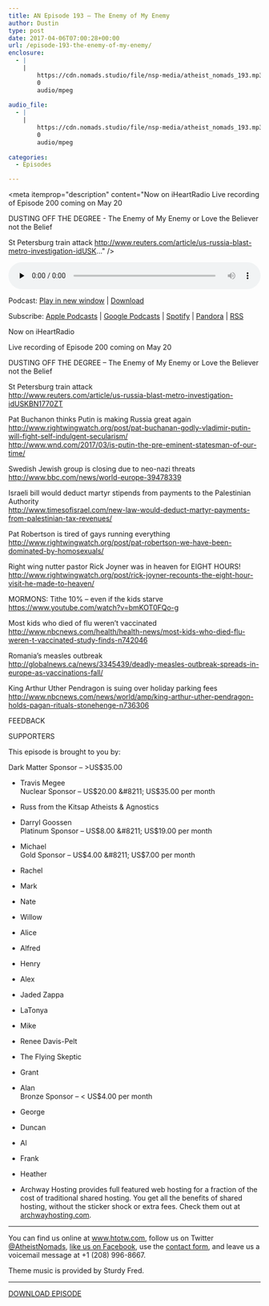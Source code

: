 ```yaml
---
title: AN Episode 193 – The Enemy of My Enemy
author: Dustin
type: post
date: 2017-04-06T07:00:28+00:00
url: /episode-193-the-enemy-of-my-enemy/
enclosure:
  - |
    |
        https://cdn.nomads.studio/file/nsp-media/atheist_nomads_193.mp3
        0
        audio/mpeg
        
audio_file:
  - |
    |
        https://cdn.nomads.studio/file/nsp-media/atheist_nomads_193.mp3
        0
        audio/mpeg
        
categories:
  - Episodes

---
```

<div itemscope itemtype="http://schema.org/AudioObject">
  <meta itemprop="name" content=" episode 193 &#8211; The Enemy of My Enemy" />
  
  <meta itemprop="uploadDate" content="2017-04-06T01:00:28-06:00" />
  
  <meta itemprop="encodingFormat" content="audio/mpeg" />
  
  <meta itemprop="description" content="Now on iHeartRadio
Live recording of Episode 200 coming on May 20

DUSTING OFF THE DEGREE - The Enemy of My Enemy or Love the Believer not the Belief

St Petersburg train attack
http://www.reuters.com/article/us-russia-blast-metro-investigation-idUSK..." />
  
  <meta itemprop="contentUrl" content="https://dts.podtrac.com/redirect.mp3/cdn.nomads.studio/file/nsp-media/atheist_nomads_193.mp3" />
  </p> 
  
  <div class="powerpress_player" id="powerpress_player_8456">
    <audio class="wp-audio-shortcode" id="audio-1512-200" preload="none" style="width: 100%;" controls="controls"><source type="audio/mpeg" src="https://dts.podtrac.com/redirect.mp3/cdn.nomads.studio/file/nsp-media/atheist_nomads_193.mp3?_=200" /><a href="https://dts.podtrac.com/redirect.mp3/cdn.nomads.studio/file/nsp-media/atheist_nomads_193.mp3">https://dts.podtrac.com/redirect.mp3/cdn.nomads.studio/file/nsp-media/atheist_nomads_193.mp3</a></audio>
  </div>
</div>

<p class="powerpress_links powerpress_links_mp3">
  Podcast: <a href="https://dts.podtrac.com/redirect.mp3/cdn.nomads.studio/file/nsp-media/atheist_nomads_193.mp3" class="powerpress_link_pinw" target="_blank" title="Play in new window" onclick="return powerpress_pinw('https://htotw.com/?powerpress_pinw=1512-podcast');" rel="nofollow">Play in new window</a> | <a href="https://dts.podtrac.com/redirect.mp3/cdn.nomads.studio/file/nsp-media/atheist_nomads_193.mp3" class="powerpress_link_d" title="Download" rel="nofollow" download="atheist_nomads_193.mp3">Download</a>
</p>

<p class="powerpress_links powerpress_subscribe_links">
  Subscribe: <a href="https://podcasts.apple.com/us/podcast/humanists-take-on-the-world/id530050098?mt=2&ls=1" class="powerpress_link_subscribe powerpress_link_subscribe_itunes" target="_blank" title="Subscribe on Apple Podcasts" rel="nofollow">Apple Podcasts</a> | <a href="https://www.google.com/podcasts?feed=aHR0cDovL2F0aGVpc3Rub21hZHMubGlic3luLmNvbS9yc3M%3D" class="powerpress_link_subscribe powerpress_link_subscribe_googleplay" target="_blank" title="Subscribe on Google Podcasts" rel="nofollow">Google Podcasts</a> | <a href="https://open.spotify.com/show/3LzK2xZGike6Tc1GEMtMbr?si=LieN9SNuTpq96smuaUsH8A" class="powerpress_link_subscribe powerpress_link_subscribe_spotify" target="_blank" title="Subscribe on Spotify" rel="nofollow">Spotify</a> | <a href="https://www.pandora.com/podcast/atheist-nomads/PC:10122?corr=62071012&part=ug" class="powerpress_link_subscribe powerpress_link_subscribe_pandora" target="_blank" title="Subscribe on Pandora" rel="nofollow">Pandora</a> | <a href="https://htotw.com/feed/podcast/" class="powerpress_link_subscribe powerpress_link_subscribe_rss" target="_blank" title="Subscribe via RSS" rel="nofollow">RSS</a>
</p>

<CENTER>
</CENTER>Now on iHeartRadio

  
Live recording of Episode 200 coming on May 20

DUSTING OFF THE DEGREE &#8211; The Enemy of My Enemy or Love the Believer not the Belief

St Petersburg train attack  
<http://www.reuters.com/article/us-russia-blast-metro-investigation-idUSKBN1770ZT>

Pat Buchanon thinks Putin is making Russia great again  
<http://www.rightwingwatch.org/post/pat-buchanan-godly-vladimir-putin-will-fight-self-indulgent-secularism/>  
<http://www.wnd.com/2017/03/is-putin-the-pre-eminent-statesman-of-our-time/>

Swedish Jewish group is closing due to neo-nazi threats  
<http://www.bbc.com/news/world-europe-39478339>

Israeli bill would deduct martyr stipends from payments to the Palestinian Authority  
 <http://www.timesofisrael.com/new-law-would-deduct-martyr-payments-from-palestinian-tax-revenues/>

Pat Robertson is tired of gays running everything  
 <http://www.rightwingwatch.org/post/pat-robertson-we-have-been-dominated-by-homosexuals/>

Right wing nutter pastor Rick Joyner was in heaven for EIGHT HOURS!  
 <http://www.rightwingwatch.org/post/rick-joyner-recounts-the-eight-hour-visit-he-made-to-heaven/>

MORMONS: Tithe 10% &#8211; even if the kids starve  
<https://www.youtube.com/watch?v=bmKOT0FQo-g>

Most kids who died of flu weren’t vaccinated  
 <http://www.nbcnews.com/health/health-news/most-kids-who-died-flu-weren-t-vaccinated-study-finds-n742046>

Romania’s measles outbreak  
 <http://globalnews.ca/news/3345439/deadly-measles-outbreak-spreads-in-europe-as-vaccinations-fall/>

King Arthur Uther Pendragon is suing over holiday parking fees  
 <http://www.nbcnews.com/news/world/amp/king-arthur-uther-pendragon-holds-pagan-rituals-stonehenge-n736306>

FEEDBACK

SUPPORTERS

This episode is brought to you by:

Dark Matter Sponsor &#8211; >US$35.00  
* Travis Megee  
Nuclear Sponsor &#8211; US$20.00 &#8211; US$35.00 per month  
* Russ from the Kitsap Atheists & Agnostics  
* Darryl Goossen  
Platinum Sponsor &#8211; US$8.00 &#8211; US$19.00 per month  
* Michael  
Gold Sponsor &#8211; US$4.00 &#8211; US$7.00 per month  
* Rachel  
* Mark  
* Nate  
* Willow  
* Alice  
* Alfred  
* Henry  
* Alex  
* Jaded Zappa  
* LaTonya  
* Mike  
* Renee Davis-Pelt  
* The Flying Skeptic  
* Grant  
* Alan  
Bronze Sponsor &#8211; < US$4.00 per month  
* George  
* Duncan  
* Al  
* Frank  
* Heather

* Archway Hosting provides full featured web hosting for a fraction of the cost of traditional shared hosting. You get all the benefits of shared hosting, without the sticker shock or extra fees. Check them out at <a href="http://archwayhosting.com/" target="_blank" rel="noopener">archwayhosting.com</a>.

<hr width="500" />

You can find us online at <a href="https://www.htotw.com/" target="_blank" rel="noopener">www.htotw.com</a>, follow us on Twitter <a href="https://htotw.com/twitter" target="_blank" rel="noopener">@AtheistNomads</a>, <a href="https://htotw.com/facebook" target="_blank" rel="noopener">like us on Facebook</a>, use the [contact form](https://htotw.com/contact), and leave us a voicemail message at +1 (208) 996-8667.

Theme music is provided by Sturdy Fred.

<hr width="”500”" />

<a href="https://dts.podtrac.com/redirect.mp3/cdn.nomads.studio/file/nsp-media/atheist_nomads_193.mp3" target="_blank" rel="noopener">DOWNLOAD EPISODE</a>
